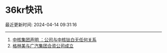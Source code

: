 # 36kr快讯

最近更新时间: 2024-04-14 09:31:16

--- 
1. [中核集团声明 ：公司与中核钛白无任何关系](https://www.36kr.com/newsflashes/2732599218498053) 
2. [格林美与广汽集团合资公司成立](https://www.36kr.com/newsflashes/2732600927742473) 
